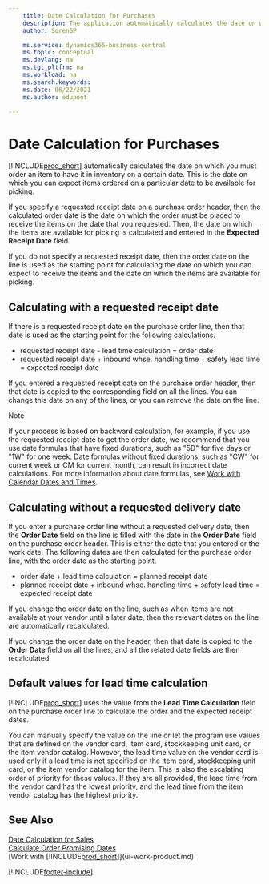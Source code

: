 ```yaml
---
    title: Date Calculation for Purchases
    description: The application automatically calculates the date on which you must order an item to have it in inventory on a certain date. 
    author: SorenGP

    ms.service: dynamics365-business-central
    ms.topic: conceptual
    ms.devlang: na
    ms.tgt_pltfrm: na
    ms.workload: na
    ms.search.keywords:
    ms.date: 06/22/2021
    ms.author: edupont

---
```

# Date Calculation for Purchases

[!INCLUDE[prod_short](includes/prod_short.md)] automatically calculates the date on which you must order an item to have it in inventory on a certain date. This is the date on which you can expect items ordered on a particular date to be available for picking.  

If you specify a requested receipt date on a purchase order header, then the calculated order date is the date on which the order must be placed to receive the items on the date that you requested. Then, the date on which the items are available for picking is calculated and entered in the **Expected Receipt Date** field.  

If you do not specify a requested receipt date, then the order date on the line is used as the starting point for calculating the date on which you can expect to receive the items and the date on which the items are available for picking.  

## Calculating with a requested receipt date

If there is a requested receipt date on the purchase order line, then that date is used as the starting point for the following calculations.  

- requested receipt date - lead time calculation = order date  
- requested receipt date + inbound whse. handling time + safety lead time = expected receipt date  

If you entered a requested receipt date on the purchase order header, then that date is copied to the corresponding field on all the lines. You can change this date on any of the lines, or you can remove the date on the line.  

> [!NOTE]
> If your process is based on backward calculation, for example, if you use the requested receipt date to get the order date, we recommend that you use date formulas that have fixed durations, such as "5D" for five days or "1W" for one week. Date formulas without fixed durations, such as "CW" for current week or CM for current month, can result in incorrect date calculations. For more information about date formulas, see [Work with Calendar Dates and Times](ui-enter-date-ranges.md).

## Calculating without a requested delivery date

If you enter a purchase order line without a requested delivery date, then the **Order Date** field on the line is filled with the date in the **Order Date** field on the purchase order header. This is either the date that you entered or the work date. The following dates are then calculated for the purchase order line, with the order date as the starting point.  

- order date + lead time calculation = planned receipt date  
- planned receipt date + inbound whse. handling time + safety lead time = expected receipt date  

If you change the order date on the line, such as when items are not available at your vendor until a later date, then the relevant dates on the line are automatically recalculated.  

If you change the order date on the header, then that date is copied to the **Order Date** field on all the lines, and all the related date fields are then recalculated.  

## Default values for lead time calculation

[!INCLUDE[prod_short](includes/prod_short.md)] uses the value from the **Lead Time Calculation** field on the purchase order line to calculate the order and the expected receipt dates.  

You can manually specify the value on the line or let the program use values that are defined on the vendor card, item card, stockkeeping unit card, or the item vendor catalog.
However, the lead time value on the vendor card is used only if a lead time is not specified on the item card, stockkeeping unit card, or the item vendor catalog for the item. This is also the escalating order of priority for these values. If they are all provided, the lead time from the vendor card has the lowest priority, and the lead time from the item vendor catalog has the highest priority.  

## See Also

[Date Calculation for Sales](sales-date-calculation-for-sales.md)   
[Calculate Order Promising Dates](sales-how-to-calculate-order-promising-dates.md)  
[Work with [!INCLUDE[prod_short](includes/prod_short.md)]](ui-work-product.md)  


[!INCLUDE[footer-include](includes/footer-banner.md)]